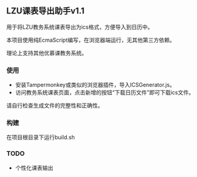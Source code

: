 ## LZU课表导出助手v1.1

用于将LZU教务系统课表导出为ics格式，方便导入到日历中。

本项目使用纯EcmaScript编写，在浏览器端运行，无其他第三方依赖。

理论上支持其他优慕课教务系统。

### 使用

* 安装Tampermonkey或类似的浏览器插件，导入ICSGenerator.js。
* 访问教务系统课表页面，点击新增的按钮“下载日历文件”即可下载ics文件。

请自行检查生成文件的完整性和正确性。

### 构建

在项目根目录下运行build.sh

### TODO

* 个性化课表输出


